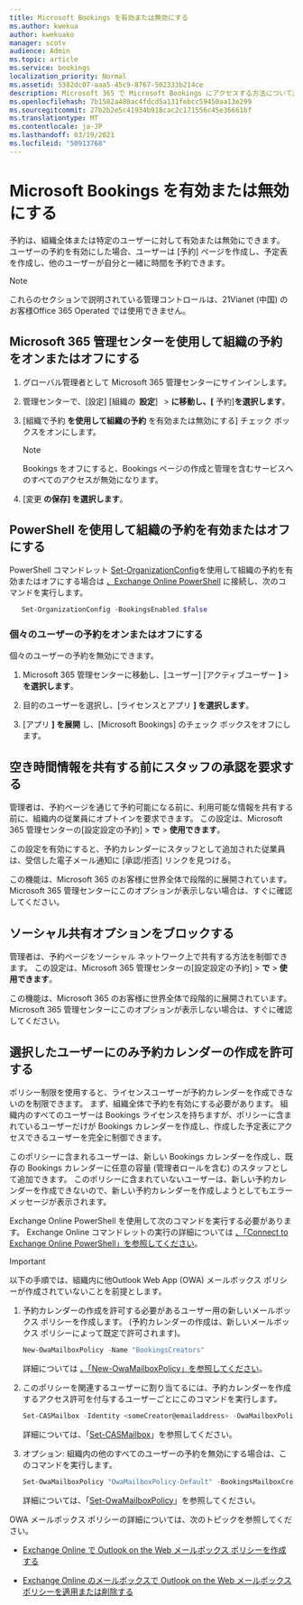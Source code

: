 ```yaml
---
title: Microsoft Bookings を有効または無効にする
ms.author: kwekua
author: kwekuako
manager: scotv
audience: Admin
ms.topic: article
ms.service: bookings
localization_priority: Normal
ms.assetid: 5382dc07-aaa5-45c9-8767-502333b214ce
description: Microsoft 365 で Microsoft Bookings にアクセスする方法について説明します。
ms.openlocfilehash: 7b1582a480ac4fdcd5a131febcc59450aa13e299
ms.sourcegitcommit: 27b2b2e5c41934b918cac2c171556c45e36661bf
ms.translationtype: MT
ms.contentlocale: ja-JP
ms.lasthandoff: 03/19/2021
ms.locfileid: "50913768"
---
```

# <a name="turn-microsoft-bookings-on-or-off"></a>Microsoft Bookings を有効または無効にする

予約は、組織全体または特定のユーザーに対して有効または無効にできます。 ユーザーの予約を有効にした場合、ユーザーは [予約] ページを作成し、予定表を作成し、他のユーザーが自分と一緒に時間を予約できます。

> [!NOTE]
> これらのセクションで説明されている管理コントロールは、21Vianet (中国) のお客様Office 365 Operated では使用できません。

## <a name="turn-bookings-on-or-off-for-your-organization-using-the-microsoft-365-admin-center"></a>Microsoft 365 管理センターを使用して組織の予約をオンまたはオフにする

1. グローバル管理者として Microsoft 365 管理センターにサインインします。

2. 管理センターで、[設定] [組織の  **設定**]   \> **に移動し、[** 予約]**を選択します**。

3. [組織で予約 **を使用して組織の予約** を有効または無効にする] チェック ボックスをオンにします。

   > [!NOTE]
   > Bookings をオフにすると、Bookings ページの作成と管理を含むサービスへのすべてのアクセスが無効になります。

4. [変更 **の保存] を選択します**。

## <a name="turn-bookings-on-or-off-for-your-organization-using-powershell"></a>PowerShell を使用して組織の予約を有効またはオフにする

PowerShell コマンドレット [Set-OrganizationConfig](/powershell/module/exchange/set-organizationconfig)を使用して組織の予約を有効またはオフにする場合は [、Exchange Online PowerShell](/powershell/exchange/connect-to-exchange-online-powershell) に接続し、次のコマンドを実行します。

```PowerShell
   Set-OrganizationConfig -BookingsEnabled $false
```

### <a name="turn-bookings-on-or-off-for-individual-users"></a>個々のユーザーの予約をオンまたはオフにする

個々のユーザーの予約を無効にできます。

1. Microsoft 365 管理センターに移動し、[ユーザー] [アクティブユーザー **]** \> **を選択します**。

1. 目的のユーザーを選択し、[ライセンスとアプリ **] を選択します**。

1. [アプリ **] を展開** し、[Microsoft Bookings] のチェック ボックスをオフにします。

## <a name="require-staff-approvals-before-sharing-freebusy-information"></a>空き時間情報を共有する前にスタッフの承認を要求する

管理者は、予約ページを通じて予約可能になる前に、利用可能な情報を共有する前に、組織内の従業員にオプトインを要求できます。 この設定は、Microsoft 365 管理センターの[設定設定の予約] \> **で** \> **使用できます**。

この設定を有効にすると、予約カレンダーにスタッフとして追加された従業員は、受信した電子メール通知に [承認/拒否] リンクを見つける。

この機能は、Microsoft 365 のお客様に世界全体で段階的に展開されています。 Microsoft 365 管理センターにこのオプションが表示しない場合は、すぐに確認してください。

## <a name="block-social-sharing-options"></a>ソーシャル共有オプションをブロックする

管理者は、予約ページをソーシャル ネットワーク上で共有する方法を制御できます。 この設定は、Microsoft 365 管理センターの[設定設定の予約] \> **で** \> **使用できます**。

この機能は、Microsoft 365 のお客様に世界全体で段階的に展開されています。 Microsoft 365 管理センターにこのオプションが表示しない場合は、すぐに確認してください。

## <a name="allow-only-selected-users-to-create-bookings-calendars"></a>選択したユーザーにのみ予約カレンダーの作成を許可する

ポリシー制限を使用すると、ライセンスユーザーが予約カレンダーを作成できないのを制限できます。 まず、組織全体で予約を有効にする必要があります。 組織内のすべてのユーザーは Bookings ライセンスを持ちますが、ポリシーに含まれているユーザーだけが Bookings カレンダーを作成し、作成した予定表にアクセスできるユーザーを完全に制御できます。

このポリシーに含まれるユーザーは、新しい Bookings カレンダーを作成し、既存の Bookings カレンダーに任意の容量 (管理者ロールを含む) のスタッフとして追加できます。 このポリシーに含まれていないユーザーは、新しい予約カレンダーを作成できないので、新しい予約カレンダーを作成しようとしてもエラー メッセージが表示されます。

Exchange Online PowerShell を使用して次のコマンドを実行する必要があります。 Exchange Online コマンドレットの実行の詳細については [、「Connect to Exchange Online PowerShell」を参照してください](/powershell/exchange/connect-to-exchange-online-powershell)。

> [!IMPORTANT]
> 以下の手順では、組織内に他Outlook Web App (OWA) メールボックス ポリシーが作成されていないことを前提とします。

1. 予約カレンダーの作成を許可する必要があるユーザー用の新しいメールボックス ポリシーを作成します。 (予約カレンダーの作成は、新しいメールボックス ポリシーによって既定で許可されます)。

   ```PowerShell
   New-OwaMailboxPolicy -Name "BookingsCreators"
   ```

   詳細については [、「New-OwaMailboxPolicy」を参照してください](/powershell/module/exchange/new-owamailboxpolicy)。

2. このポリシーを関連するユーザーに割り当てるには、予約カレンダーを作成するアクセス許可を付与するユーザーごとにこのコマンドを実行します。

   ```PowerShell
   Set-CASMailbox -Identity <someCreator@emailaddress> -OwaMailboxPolicy "BookingsCreators"
   ```

   詳細については、「[Set-CASMailbox](/powershell/module/exchange/set-casmailbox)」を参照してください。

3. オプション: 組織内の他のすべてのユーザーの予約を無効にする場合は、このコマンドを実行します。

   ```PowerShell
   Set-OwaMailboxPolicy "OwaMailboxPolicy-Default" -BookingsMailboxCreationEnabled:$false
   ```

   詳細については、「[Set-OwaMailboxPolicy](/powershell/module/exchange/set-owamailboxpolicy)」を参照してください。

OWA メールボックス ポリシーの詳細については、次のトピックを参照してください。

- [Exchange Online で Outlook on the Web メールボックス ポリシーを作成する](/exchange/clients-and-mobile-in-exchange-online/outlook-on-the-web/create-outlook-web-app-mailbox-policy)

- [Exchange Online のメールボックスで Outlook on the Web メールボックス ポリシーを適用または削除する](/exchange/clients-and-mobile-in-exchange-online/outlook-on-the-web/create-outlook-web-app-mailbox-policy)